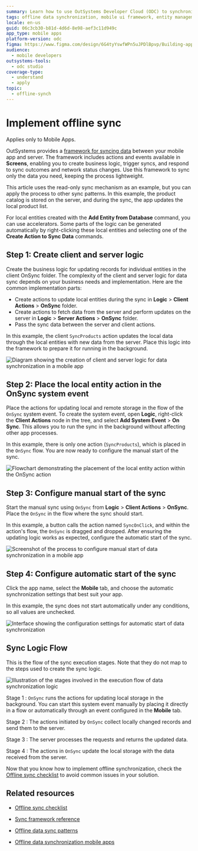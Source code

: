 ```yaml
---
summary: Learn how to use OutSystems Developer Cloud (ODC) to synchronize offline data in mobile apps with a structured framework.
tags: offline data synchronization, mobile ui framework, entity management, client logic, server logic
locale: en-us
guid: 06c3cb30-b81d-4d6d-8e98-aef3c11d949c
app_type: mobile apps
platform-version: odc
figma: https://www.figma.com/design/6G4tyYswfWPn5uJPDlBpvp/Building-apps?node-id=7931-20
audience:
  - mobile developers
outsystems-tools:
  - odc studio
coverage-type:
  - understand
  - apply
topic:
  - offline-synch
---
```


# Implement offline sync

<div class="info" markdown="1">

Applies only to Mobile Apps.

</div>

OutSystems provides a [framework for syncing data](<sync-reference.md>) between your mobile app and server. The framework includes actions and events available in **Screens**, enabling you to create business logic, trigger syncs, and respond to sync outcomes and network status changes. Use this framework to sync only the data you need, keeping the process lightweight.

This article uses the read-only sync mechanism as an example, but you can apply the process to other sync patterns. In this example, the product catalog is stored on the server, and during the sync, the app updates the local product list.

For local entities created with the **Add Entity from Database** command, you can use accelerators. Some parts of the logic can be generated automatically by right-clicking these local entities and selecting one of the **Create Action to Sync Data** commands.

## Step 1: Create client and server logic

Create the business logic for updating records for individual entities in the client OnSync folder. The complexity of the client and server logic for data sync depends on your business needs and implementation. Here are the common implementation parts:

* Create actions to update local entities during the sync in **Logic** > **Client Actions** > **OnSync** folder.
* Create actions to fetch data from the server and perform updates on the server in **Logic** > **Server Actions** > **OnSync** folder.
* Pass the sync data between the server and client actions.

In this example, the client `SyncProducts` action updates the local data through the local entities with new data from the server. Place this logic into the framework to prepare it for running in the background.

![Diagram showing the creation of client and server logic for data synchronization in a mobile app](images/step-1-offline-odcs.png "Client and Server Logic Creation")

## Step 2: Place the local entity action in the OnSync system event

Place the actions for updating local and remote storage in the flow of the `OnSync` system event. To create the system event, open **Logic**, right-click the **Client Actions** node in the tree, and select **Add System Event** > **On Sync**. This allows you to run the sync in the background without affecting other app processes.

In this example, there is only one action (`SyncProducts`), which is placed in the `OnSync` flow. You are now ready to configure the manual start of the sync.

![Flowchart demonstrating the placement of the local entity action within the OnSync action](images/step-2-offline-odcs.png "Local Entity Action Placement")

## Step 3: Configure manual start of the sync

Start the manual sync using `OnSync` from **Logic** > **Client Actions** > **OnSync**. Place the `OnSync` in the flow where the sync should start.

In this example, a button calls the action named `SyncOnClick`, and within the action's flow, the `OnSync` is dragged and dropped. After ensuring the updating logic works as expected, configure the automatic start of the sync.

![Screenshot of the process to configure manual start of data synchronization in a mobile app](images/step-3-offline-odcs.png "Manual Sync Configuration")

## Step 4: Configure automatic start of the sync

Click the app name, select the **Mobile** tab, and choose the automatic synchronization settings that best suit your app.

In this example, the sync does not start automatically under any conditions, so all values are unchecked.

![Interface showing the configuration settings for automatic start of data synchronization](images/step-4-offline-odcs.png "Automatic Sync Configuration")

## Sync Logic Flow

This is the flow of the sync execution stages. Note that they do not map to the steps used to create the sync logic.

![Illustration of the stages involved in the execution flow of data synchronization logic](images/sync-stages-diag.png "Sync Logic Execution Flow")

Stage 1
: `OnSync` runs the actions for updating local storage in the background. You can start this system event manually by placing it directly in a flow or automatically through an event configured in the **Mobile** tab.

Stage 2
: The actions initiated by `OnSync` collect locally changed records and send them to the server.

Stage 3
: The server processes the requests and returns the updated data.

Stage 4
: The actions in `OnSync` update the local storage with the data received from the server.

<div class="info" markdown="1">

Now that you know how to implement offline synchronization, check the [Offline sync checklist](sync-checklist.md) to avoid common issues in your solution.

</div>

## Related resources

* [Offline sync checklist](sync-checklist.md)

* [Sync framework reference](sync-reference.md)
  
* [Offline data sync patterns](patterns/intro.md)

* [Offline data synchronization mobile apps](intro.md)

